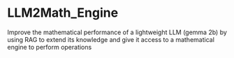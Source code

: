 # LLM2Math_Engine
Improve the mathematical performance of a lightweight LLM (gemma 2b) by using RAG to extend its knowledge and give it access to a mathematical engine to perform operations
